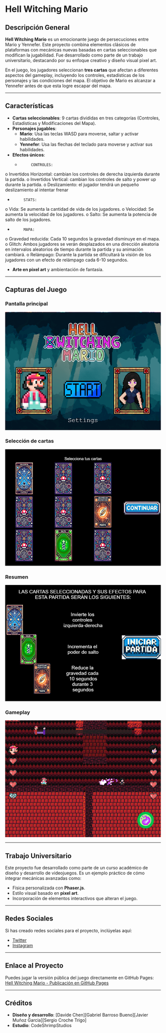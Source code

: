 # Hell Witching Mario

## Descripción General

**Hell Witching Mario** es un emocionante juego de persecuciones entre Mario y Yennefer. Este proyecto combina elementos clásicos de plataformas con mecánicas nuevas basadas en cartas seleccionables que modifican la jugabilidad. Fue desarrollado como parte de un trabajo universitario, destacando por su enfoque creativo y diseño visual pixel art.

En el juego, los jugadores seleccionan **tres cartas** que afectan a diferentes aspectos del gameplay, incluyendo los controles, estadísticas de los personajes y las condiciones del mapa. El objetivo de Mario es alcanzar a Yennefer antes de que esta logre escapar del mapa.

---

## Características

- **Cartas seleccionables**: 9 cartas divididas en tres categorías (Controles, Estadísticas y Modificaciones del Mapa).
- **Personajes jugables**:
  - **Mario**: Usa las teclas WASD para moverse, saltar y activar habilidades.
  - **Yennefer**: Usa las flechas del teclado para moverse y activar sus habilidades.
- **Efectos únicos**:
  -          CONTROLES:
o   Invertidos Horizontal: cambian los controles de derecha izquierda durante la partida.
o   Invertidos Vertical: cambian los controles de salto y power up durante la partida.
o   Deslizamiento: el jugador tendrá un pequeño deslizamiento al intentar frenar
 
-          STATS:
o   Vida: Se aumenta la cantidad de vida de los jugadores.
o   Velocidad: Se aumenta la velocidad de los jugadores.
o   Salto: Se aumenta la potencia de salto de los jugadores.
 
-          MAPA:
o   Gravedad reducida: Cada 10 segundos la gravedad disminuye en el mapa.
o   Glitch: Ambos jugadores se verán desplazados en una dirección aleatoria en intervalos aleatorios de tiempo durante la partida y su animación cambiará.
o   Relámpago: Durante la partida se dificultará la visión de los jugadores con un efecto de relámpago cada 6-10 segundos.

- **Arte en pixel art** y ambientación de fantasía.

---

## Capturas del Juego

### Pantalla principal
![Pantalla principal](./assets/images/menu.png)

### Selección de cartas
![Selección de cartas](./assets/images/cartas_.png)

### Resumen
![Resumen](./assets/images/resumen.png)

### Gameplay
![Gameplay](./assets/images/gameplay_.png)

---

## Trabajo Universitario

Este proyecto fue desarrollado como parte de un curso académico de diseño y desarrollo de videojuegos. Es un ejemplo práctico de cómo integrar mecánicas avanzadas como:
- Física personalizada con **Phaser.js**.
- Estilo visual basado en **pixel art**.
- Incorporación de elementos interactivos que alteran el juego.

---

## Redes Sociales 

Si has creado redes sociales para el proyecto, inclúyelas aquí:
- [Twitter](https://x.com/CShrimpStudios)
- [Instagram](https://instagram.com/cshrimpstudios)

---

## Enlace al Proyecto

Puedes jugar la versión pública del juego directamente en GitHub Pages:
[Hell Witching Mario - Publicación en GitHub Pages](https://codeshrimpstudios.github.io/)

---

## Créditos

- **Diseño y desarrollo**: [Davide Chen][Gabriel Barroso Bueno][Javier Muñoz Garcia][Sergio Croche Trigo]
- **Estudio**: CodeShrimpStudios


